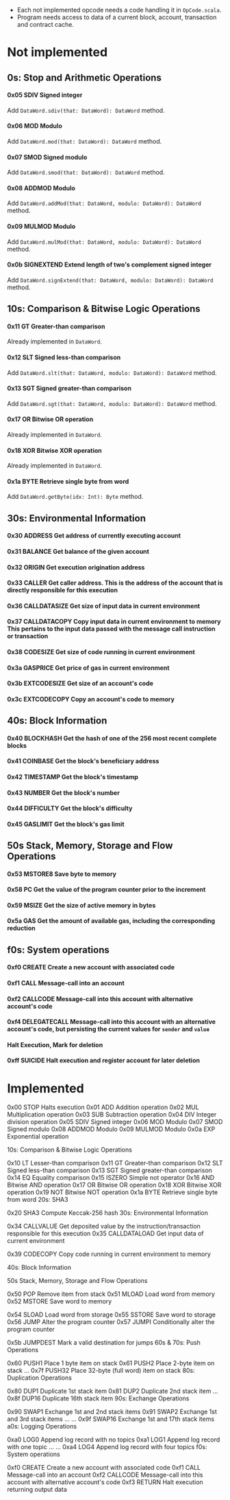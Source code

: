 * Each not implemented opcode needs a code handling it in `OpCode.scala`.
* Program needs access to data of a current block, account, transaction and contract cache.

# Not implemented

## 0s: Stop and Arithmetic Operations

#### 0x05    SDIV        Signed integer

Add `DataWord.sdiv(that: DataWord): DataWord` method.

#### 0x06    MOD         Modulo

Add `DataWord.mod(that: DataWord): DataWord` method.

#### 0x07    SMOD        Signed modulo

Add `DataWord.smod(that: DataWord): DataWord` method.

#### 0x08    ADDMOD      Modulo

Add `DataWord.addMod(that: DataWord, modulo: DataWord): DataWord` method.

#### 0x09    MULMOD      Modulo

Add `DataWord.mulMod(that: DataWord, modulo: DataWord): DataWord` method.

#### 0x0b    SIGNEXTEND  Extend length of two's complement signed integer

Add `DataWord.signExtend(that: DataWord, modulo: DataWord): DataWord` method.

## 10s: Comparison & Bitwise Logic Operations

#### 0x11    GT      Greater-than comparison

Already implemented in `DataWord`.

#### 0x12    SLT     Signed less-than comparison

Add `DataWord.slt(that: DataWord, modulo: DataWord): DataWord` method.

#### 0x13    SGT     Signed greater-than comparison

Add `DataWord.sgt(that: DataWord, modulo: DataWord): DataWord` method.

#### 0x17    OR      Bitwise OR operation

Already implemented in `DataWord`.

#### 0x18    XOR     Bitwise XOR operation

Already implemented in `DataWord`.

#### 0x1a    BYTE    Retrieve single byte from word

Add `DataWord.getByte(idx: Int): Byte` method.

## 30s: Environmental Information

#### 0x30    ADDRESS         Get address of currently executing account
#### 0x31    BALANCE         Get balance of the given account
#### 0x32    ORIGIN          Get execution origination address
#### 0x33    CALLER          Get caller address. This is the address of the account that is directly responsible for this execution
#### 0x36    CALLDATASIZE    Get size of input data in current environment
#### 0x37    CALLDATACOPY    Copy input data in current environment to memory This pertains to the input data passed with the message call instruction or transaction
#### 0x38    CODESIZE        Get size of code running in current environment
#### 0x3a    GASPRICE        Get price of gas in current environment
#### 0x3b    EXTCODESIZE     Get size of an account's code
#### 0x3c    EXTCODECOPY     Copy an account's code to memory

## 40s: Block Information

#### 0x40    BLOCKHASH   Get the hash of one of the 256 most recent complete blocks
#### 0x41    COINBASE    Get the block's beneficiary address
#### 0x42    TIMESTAMP   Get the block's timestamp
#### 0x43    NUMBER      Get the block's number
#### 0x44    DIFFICULTY  Get the block's difficulty
#### 0x45    GASLIMIT    Get the block's gas limit

## 50s Stack, Memory, Storage and Flow Operations

#### 0x53    MSTORE8     Save byte to memory
#### 0x58    PC          Get the value of the program counter prior to the increment
#### 0x59    MSIZE       Get the size of active memory in bytes
#### 0x5a    GAS         Get the amount of available gas, including the corresponding reduction

## f0s: System operations

#### 0xf0    CREATE          Create a new account with associated code
#### 0xf1    CALL            Message-call into an account
#### 0xf2    CALLCODE        Message-call into this account with alternative account's code
#### 0xf4    DELEGATECALL    Message-call into this account with an alternative account's code, but persisting the current values for `sender` and `value`
#### Halt Execution, Mark for deletion
#### 0xff    SUICIDE     Halt execution and register account for later deletion

# Implemented

0x00    STOP        Halts execution
0x01    ADD         Addition operation
0x02    MUL         Multiplication operation
0x03    SUB         Subtraction operation
0x04    DIV         Integer division operation
0x05    SDIV        Signed integer
0x06    MOD         Modulo
0x07    SMOD        Signed modulo
0x08    ADDMOD      Modulo
0x09    MULMOD      Modulo
0x0a    EXP         Exponential operation

10s: Comparison & Bitwise Logic Operations

0x10    LT      Lesser-than comparison
0x11    GT      Greater-than comparison
0x12    SLT     Signed less-than comparison
0x13    SGT     Signed greater-than comparison
0x14    EQ      Equality  comparison
0x15    ISZERO  Simple not operator
0x16    AND     Bitwise AND operation
0x17    OR      Bitwise OR operation
0x18    XOR     Bitwise XOR operation
0x19    NOT     Bitwise NOT operation
0x1a    BYTE    Retrieve single byte from word
20s: SHA3

0x20    SHA3    Compute Keccak-256 hash
30s: Environmental Information


0x34    CALLVALUE       Get deposited value by the instruction/transaction responsible for this execution
0x35    CALLDATALOAD    Get input data of current environment

0x39    CODECOPY        Copy code running in current environment to memory

40s: Block Information

50s Stack, Memory, Storage and Flow Operations

0x50    POP         Remove item from stack
0x51    MLOAD       Load word from memory
0x52    MSTORE      Save word to memory

0x54    SLOAD       Load word from storage
0x55    SSTORE      Save word to storage
0x56    JUMP        Alter the program counter
0x57    JUMPI       Conditionally alter the program counter

0x5b    JUMPDEST    Mark a valid destination for jumps
60s & 70s: Push Operations

0x60    PUSH1   Place 1 byte item on stack
0x61    PUSH2   Place 2-byte item on stack
…
0x7f    PUSH32  Place 32-byte (full word) item on stack
80s: Duplication Operations

0x80    DUP1    Duplicate 1st stack item
0x81    DUP2    Duplicate 2nd stack item
…
0x8f    DUP16   Duplicate 16th stack item
90s: Exchange Operations

0x90    SWAP1   Exchange 1st and 2nd stack items
0x91    SWAP2   Exchange 1st and 3rd stack items
…   …
0x9f    SWAP16  Exchange 1st and 17th stack items
a0s: Logging Operations

0xa0    LOG0    Append log record with no topics
0xa1    LOG1    Append log record with one topic
…   …
0xa4    LOG4    Append log record with four topics
f0s: System operations

0xf0    CREATE          Create a new account with associated code
0xf1    CALL            Message-call into an account
0xf2    CALLCODE        Message-call into this account with alternative account's code
0xf3    RETURN          Halt execution returning output data

